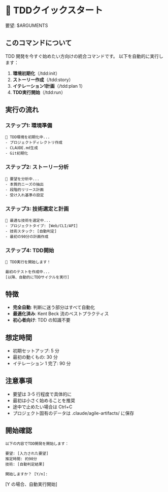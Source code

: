 # 🚀 TDDクイックスタート

要望: $ARGUMENTS

## このコマンドについて

TDD 開発を今すぐ始めたい方向けの統合コマンドです。
以下を自動的に実行します：

1. **環境初期化**（/tdd:init）
2. **ストーリー作成**（/tdd:story）
3. **イテレーション1計画**（/tdd:plan 1）
4. **TDD実行開始**（/tdd:run）

## 実行の流れ

### ステップ1: 環境準備
```
🔧 TDD環境を初期化中...
- プロジェクトディレクトリ作成
- CLAUDE.md生成
- Git初期化
```

### ステップ2: ストーリー分析
```
📝 要望を分析中...
- 本質的ニーズの抽出
- 段階的リリース計画
- 受け入れ基準の設定
```

### ステップ3: 技術選定と計画
```
🎯 最適な技術を選定中...
- プロジェクトタイプ: [Web/CLI/API]
- 技術スタック: [自動判定]
- 最初の90分の計画作成
```

### ステップ4: TDD開始
```
🚀 TDD実行を開始します！

最初のテストを作成中...
[以降、自動的にTDDサイクルを実行]
```

## 特徴

- **完全自動**: 判断に迷う部分はすべて自動化
- **最適化済み**: Kent Beck 流のベストプラクティス
- **初心者向け**: TDD の知識不要

## 想定時間

- 初期セットアップ: 5 分
- 最初の動くもの: 30 分
- イテレーション 1 完了: 90 分

## 注意事項

- 要望は 3-5 行程度で具体的に
- 最初は小さく始めることを推奨
- 途中で止めたい場合は Ctrl+C
- プロジェクト固有のデータは .claude/agile-artifacts/ に保存

## 開始確認

```
以下の内容でTDD開発を開始します：

要望: [入力された要望]
推定時間: 約90分
技術: [自動判定結果]

開始しますか？ [Y/n]:
```

[Y の場合、自動実行開始]
